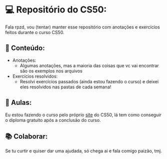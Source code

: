 # 💻 Repositório do CS50:

Fala rpzd, vou (tentar) manter esse repositório com anotações e exercícios feitos durante o curso CS50. 

## 📜 Conteúdo:
- Anotações: 
   - Algumas anotações, mas a maioria das coisas que vc vai encontrar são os exemplos nos arquivos
- Exercícios resolvidos:
    - Resolvi exercícios passados (ainda estou fazendo o curso) e deixei eles resolvidos nas pastas de cada semana!

## 🔗 Aulas:
Eu estou fazendo o curso pelo próprio <a href="https://cs50.harvard.edu/x/2023/weeks/1/ ">site</a>  do CS50, lá tem como conseguir o diploma gratuito após a conclusão do curso.

## 📚 Colaborar:
Se tu curtir e quiser dar uma ajudada, só chega ai e fala comigo paizão, tmj.
